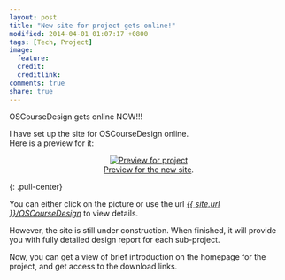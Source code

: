 ```yaml
---
layout: post
title: "New site for project gets online!"
modified: 2014-04-01 01:07:17 +0800
tags: [Tech, Project]
image:
  feature: 
  credit: 
  creditlink: 
comments: true
share: true
---
```

OSCourseDesign gets online NOW!!!

I have set up the site for OSCourseDesign online.  
Here is a preview for it:  


<figure align="center">
	<a href="{{ site.url }}/OSCourseDesign" target="_blank"><img src="{{ site.url }}/images/postpic/20140401/1.jpg" alt="Preview for project"></a>
	<figcaption><a href="{{ site.url }}/OSCourseDesign" title="Preview for the new site.">Preview for the new site</a>.</figcaption>
</figure>
{: .pull-center} 

You can either click on the picture or use the url <cite><a href="{{ site.url }}/OSCourseDesign" target="_blank">{{ site.url }}/OSCourseDesign</a></cite> to view details.

However, the site is still under construction. When finished, it will provide you with fully detailed design report for each sub-project.

Now, you can get a view of brief introduction on the homepage for the project, and get access to the download links.
